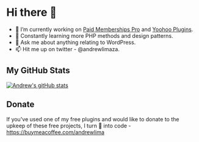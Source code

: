 # Hi there 👋

- 🔭 I’m currently working on [Paid Memberships Pro](https://www.paidmembershipspro.com) and [Yoohoo Plugins](https://yoohooplugins.com).
- 🌱 Constantly learning more PHP methods and design patterns.
- 💬 Ask me about anything relating to WordPress.
- 📫 Hit me up on twitter - @andrewlimaza.

## My GitHub Stats
[![Andrew's gitHub stats](https://github-readme-stats.vercel.app/api?username=andrewlimaza&show_icons=true&count_private=true)](https://github.com/andrewlimaza/github-readme-stats)

## Donate
If you've used one of my free plugins and would like to donate to the upkeep of these free projects, I turn 🍕 into code - https://buymeacoffee.com/andrewlima
